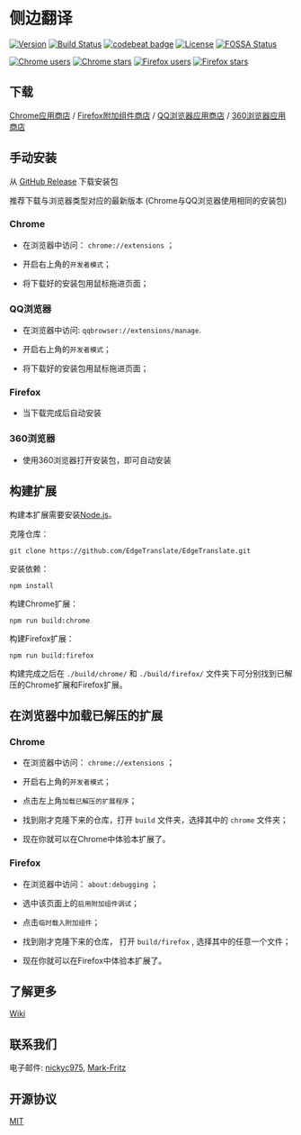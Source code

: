 # 侧边翻译

[![Version](https://img.shields.io/github/release/EdgeTranslate/EdgeTranslate.svg?label=version)](https://github.com/EdgeTranslate/EdgeTranslate/releases)
[![Build Status](https://travis-ci.org/EdgeTranslate/EdgeTranslate.svg?branch=develop)](https://travis-ci.org/EdgeTranslate/EdgeTranslate)
[![codebeat badge](https://codebeat.co/badges/93aa3e86-a3e7-449f-bda2-abdc34595ebb)](https://codebeat.co/projects/github-com-edgetranslate-edgetranslate-develop)
[![License](https://img.shields.io/github/license/EdgeTranslate/EdgeTranslate.svg?colorB=44cc11?maxAge=2592000)](https://github.com/EdgeTranslate/EdgeTranslate/blob/master/LICENSE)
[![FOSSA Status](https://app.fossa.io/api/projects/git%2Bgithub.com%2FEdgeTranslate%2FEdgeTranslate.svg?type=shield)](https://app.fossa.io/projects/git%2Bgithub.com%2FEdgeTranslate%2FEdgeTranslate?ref=badge_shield)

[![Chrome users](https://img.shields.io/chrome-web-store/users/bocbaocobfecmglnmeaeppambideimao.svg?label=Chrome%20users)](https://chrome.google.com/webstore/detail/bocbaocobfecmglnmeaeppambideimao)
[![Chrome stars](https://img.shields.io/chrome-web-store/stars/bocbaocobfecmglnmeaeppambideimao.svg?label=Chrome%20stars)](https://chrome.google.com/webstore/detail/bocbaocobfecmglnmeaeppambideimao)
[![Firefox users](https://img.shields.io/amo/users/edge_translate.svg?label=Firefox%20users)](https://addons.mozilla.org/firefox/addon/edge_translate/)
[![Firefox stars](https://img.shields.io/amo/stars/edge_translate.svg?label=Firefox%20stars)](https://addons.mozilla.org/firefox/addon/edge_translate/)

## 下载

[Chrome应用商店](https://chrome.google.com/webstore/detail/bocbaocobfecmglnmeaeppambideimao)
/ [Firefox附加组件商店](https://addons.mozilla.org/firefox/addon/edge_translate/)
/ [QQ浏览器应用商店](qqbrowser://extensions/search/detail?key=edgetranslate&id=bocbaocobfecmglnmeaeppambideimao%20&title=edgetranslate)
/ [360浏览器应用商店](https://ext.se.360.cn/webstore/detail/aajldohlagodeegngemjjgmabejbejli)

## 手动安装

从 [GitHub Release](https://github.com/EdgeTranslate/EdgeTranslate/releases) 下载安装包

推荐下载与浏览器类型对应的最新版本 (Chrome与QQ浏览器使用相同的安装包)

### Chrome

* 在浏览器中访问： `chrome://extensions` ；

* 开启右上角的`开发者模式`；

* 将下载好的安装包用鼠标拖进页面；

### QQ浏览器

* 在浏览器中访问: `qqbrowser://extensions/manage`.

* 开启右上角的`开发者模式`；

* 将下载好的安装包用鼠标拖进页面；

### Firefox

* 当下载完成后自动安装

### 360浏览器

* 使用360浏览器打开安装包，即可自动安装


## 构建扩展

构建本扩展需要安装[Node.js](https://nodejs.org/)。

克隆仓库：

    git clone https://github.com/EdgeTranslate/EdgeTranslate.git

安装依赖：

    npm install

构建Chrome扩展：

    npm run build:chrome

构建Firefox扩展：

    npm run build:firefox

构建完成之后在 `./build/chrome/` 和 `./build/firefox/` 文件夹下可分别找到已解压的Chrome扩展和Firefox扩展。

## 在浏览器中加载已解压的扩展

### Chrome

* 在浏览器中访问： `chrome://extensions` ；

* 开启右上角的`开发者模式`；

* 点击左上角`加载已解压的扩展程序`；

* 找到刚才克隆下来的仓库，打开 `build` 文件夹，选择其中的 `chrome` 文件夹；

* 现在你就可以在Chrome中体验本扩展了。

### Firefox

* 在浏览器中访问： `about:debugging` ；

* 选中该页面上的`启用附加组件调试`；

* 点击`临时载入附加组件`；

* 找到刚才克隆下来的仓库， 打开 `build/firefox` , 选择其中的任意一个文件；

* 现在你就可以在Firefox中体验本扩展了。

## 了解更多

[Wiki](./wiki/zh_CN/插件介绍.md)

## 联系我们

电子邮件: [nickyc975](mailto:chenjinlong2016@outlook.com), [Mark-Fritz](mailto:f18846188605@gmail.com)

## 开源协议

[MIT](../LICENSE)